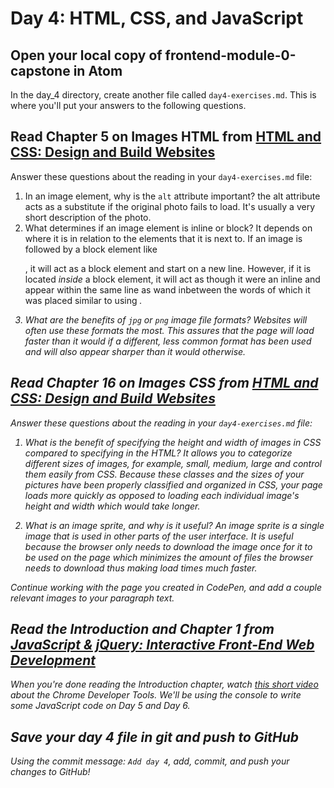 # Day 4: HTML, CSS, and JavaScript

## Open your local copy of frontend-module-0-capstone in Atom

In the day_4 directory, create another file called `day4-exercises.md`. This is where you'll put your answers to the following questions.

## Read Chapter 5 on Images HTML from [HTML and CSS: Design and Build Websites](http://www.amazon.com/HTML-CSS-Design-Build-Websites/dp/1118008189/ref=sr_1_3?ie=UTF8&qid=1459879147&sr=8-3&keywords=duckett)

Answer these questions about the reading in your `day4-exercises.md` file:

1.  In an image element, why is the `alt` attribute important?
the alt attribute acts as a substitute if the original photo fails to load. It's usually a very short description of the photo.
2.  What determines if an image element is inline or block?
It depends on where it is in relation to the elements that it is next to. If an image is followed by a block element like <p>, it will act as a block element and start on a new line. However, if it is located *inside* a block element, it will act as though it were an inline and appear within the same line as wand inbetween the words of which it was placed similar to using <em>.
3.  What are the benefits of `jpg` or `png` image file formats?
Websites will often use these formats the most. This assures that the page will load faster than it would if a different, less common format has been used and will also appear sharper than it would otherwise.

## Read Chapter 16 on Images CSS from [HTML and CSS: Design and Build Websites](http://www.amazon.com/HTML-CSS-Design-Build-Websites/dp/1118008189/ref=sr_1_3?ie=UTF8&qid=1459879147&sr=8-3&keywords=duckett)

Answer these questions about the reading in your `day4-exercises.md` file:

1.  What is the benefit of specifying the height and width of images in CSS compared to specifying in the HTML?
It allows you to categorize different sizes of images, for example, small, medium, large and control them easily from CSS. Because these classes and the sizes of your pictures have been properly classified and organized in CSS, your page loads more quickly as opposed to loading each individual image's height and width which would take longer.

2.  What is an image sprite, and why is it useful?
An image sprite is a single image that is used in other parts of the user interface. It is useful because the browser only needs to download the image once for it to be used on the page which minimizes the amount of files the browser needs to download thus making load times much faster.


Continue working with the page you created in CodePen, and add a couple relevant images to your paragraph text.

## Read the Introduction and Chapter 1 from [JavaScript & jQuery: Interactive Front-End Web Development](https://www.amazon.com/JavaScript-JQuery-Interactive-Front-End-Development/dp/1118531647/ref=sr_1_5?ie=UTF8&qid=1541447422&sr=8-5&keywords=duckett)

When you're done reading the Introduction chapter, watch [this short video](https://www.youtube.com/watch?v=JzZFccCEgGA) about the Chrome Developer Tools. We'll be using the console to write some JavaScript code on Day 5 and Day 6.

## Save your day 4 file in git and push to GitHub

Using the commit message: `Add day 4`, add, commit, and push your changes to GitHub!
